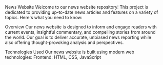News Website
Welcome to our news website repository! This project is dedicated to providing up-to-date news articles and features on a variety of topics. Here's what you need to know:

Overview
Our news website is designed to inform and engage readers with current events, insightful commentary, and compelling stories from around the world.
Our goal is to deliver accurate, unbiased news reporting while also offering thought-provoking analysis and perspectives.

Technologies Used
Our news website is built using modern web technologies:
Frontend: HTML, CSS, JavaScript
